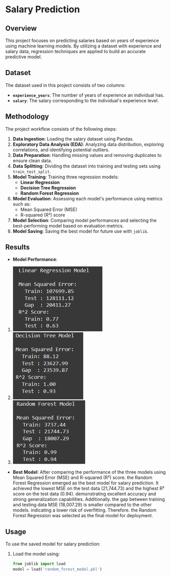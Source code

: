 # Salary Prediction

## Overview

This project focuses on predicting salaries based on years of experience using machine learning models. By utilizing a dataset with experience and salary data, regression techniques are applied to build an accurate predictive model.

## Dataset

The dataset used in this project consists of two columns:

- **`experience_years`**: The number of years of experience an individual has.
- **`salary`**: The salary corresponding to the individual's experience level.

## Methodology

The project workflow consists of the following steps:

1. **Data Ingestion**: Loading the salary dataset using Pandas.
2. **Exploratory Data Analysis (EDA)**: Analyzing data distribution, exploring correlations, and identifying potential outliers.
3. **Data Preparation**: Handling missing values and removing duplicates to ensure clean data.
4. **Data Splitting**: Dividing the dataset into training and testing sets using `train_test_split`.
5. **Model Training**: Training three regression models:
   - **Linear Regression**
   - **Decision Tree Regression**
   - **Random Forest Regression**
6. **Model Evaluation**: Assessing each model's performance using metrics such as:
   - Mean Squared Error (MSE)
   - R-squared (R²) score
7. **Model Selection**: Comparing model performances and selecting the best-performing model based on evaluation metrics.
8. **Model Saving**: Saving the best model for future use with `joblib`.

## Results

- **Model Performance**:
1. ![image alt](https://github.com/shamhasan/Salary-prediction-with-Regression/blob/33a02247223880f91cb8ab12ae5911a39122ecc2/Linear%20REgression.JPG)
2. ![image alt](https://github.com/shamhasan/Salary-prediction-with-Regression/blob/b28504976d5cce543bb815c94203e12c555cfbe5/Decision%20Tree.JPG)
3. ![image alt](https://github.com/shamhasan/Salary-prediction-with-Regression/blob/b28504976d5cce543bb815c94203e12c555cfbe5/Random%20forest.JPG)



- **Best Model**:
  After comparing the performance of the three models using Mean Squared Error (MSE) and R-squared (R²) score. the Random Forest Regression emerged as the best model for salary prediction. It achieved the lowest MSE on the test data (21,744.73) and the highest R² score on the test data (0.94). demonstrating excellent accuracy and strong generalization capabilities. Additionally. the gap between training and testing data MSE (18,007.29) is smaller compared to the other models. indicating a lower risk of overfitting. Therefore. the Random Forest Regression was selected as the final model for deployment.


## Usage

To use the saved model for salary prediction:

1. Load the model using:
   ```python
   from joblib import load
   model = load('random_forest_model.pkl')
